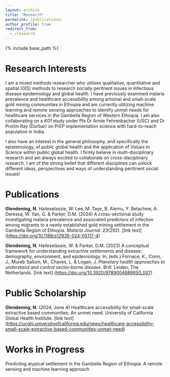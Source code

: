```yaml
---
layout: archive
title: "Research"
permalink: /publications/
author_profile: true
redirect_from:
  - /research
---
```


{% include base_path %}

Research Interests
=====

I am a mixed methods researcher who utilixes qualitative, quantitative and spatial (GIS) methods to research socially peritnent issues in infectious disease epidemiology and global health. I have previously examined malaria prevalence and healthcare accessibility among artisinal and small-scale gold mining communities in Ethiopia and am currently utilizing machine learning and remote sensing approaches to identify unmet needs for healthcare services in the Gambella Region of Western Ethiopia. I am also collaborating on a _K01_ study under PIs Dr Annie Fehrenbacher (USC) and Dr Protim Ray (Durbar) on PrEP implementation science with hard-to-reach population in India. 

I also have an interest in the general philosophy, and specifically the epistemology, of public global health and the application of _Values in Science_ within public global health. I firmly believe in multi-disciplinary research and am always excited to collaborate on cross-disciplinary research. I am of the strong belief that different disciplines can unlock different ideas, perspectives and ways of understanding peritinent social issues! 

Publications
======
**Glendening, N.** Haileselassie, W. Lee, M. Taye, B. Alemu, Y. Belachew, A. Deressa, W. Yan, G. & Parker, D.M. (2024) A cross-sectional study investigating malaria prevalence and associated predictors of infection among migrants to a newly established gold mining settlement in the Gambella Region of Ethiopia. *Malaria Journal*. 23(292). [link text] (https://doi.org/10.1186/s12936-024-05117-4)

**Glendening, N.** Haileselassie, W. & Parker, D.M. (2023) A conceptual framework for    understanding extractive settlements and disease: demography, environment, and epidemiology. In, (eds.) Fornace, K., Conn, J., Mureb Sallum, M., Chaves, L. & Logan, J. *Planetary health approaches to understand and control vector-borne disease*. Brill: Leiden, The Netherlands. [link text] (https://doi.org/10.3920/9789004688650_007)

Public Scholarship
======

**Glendening, N.** (2024, June 4) Healthcare accessibility for small-scale extractive based communities: An unmet need. University of California Global Health Institute. [link text] (https://ucghi.universityofcalifornia.edu/news/healthcare-accessibility-small-scale-extractive-based-communities-unmet-need)

Works in Progress
======

Predicting atypical settlement in the Gambella Region of Ethiopia: A remote sensing and machine learning approach
